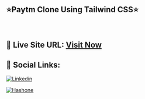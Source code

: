 ## ⭐Paytm Clone Using Tailwind CSS⭐

<br>

## 📌 Live Site URL: <a href="https://shopifyclonetailwind.netlify.app">**Visit Now**</a>

## 📌 Social Links:

[![Linkedin](https://img.shields.io/badge/LinkedIn-0077B5?style=for-the-badge&logo=linkedin&logoColor=white)](https://www.linkedin.com/in/nikhilkhetan17/)

[![Hashone](https://img.shields.io/badge/Hashnode-2962FF?style=for-the-badge&logo=hashnode&logoColor=white)](https://nikhilkhetan.hashnode.dev/)
